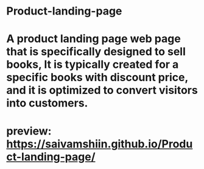 # Product-landing-page
# A product landing page web page that is specifically designed to sell books, It is typically created for a specific books with discount price, and it is optimized to convert visitors into customers.
# preview: https://saivamshiin.github.io/Product-landing-page/
